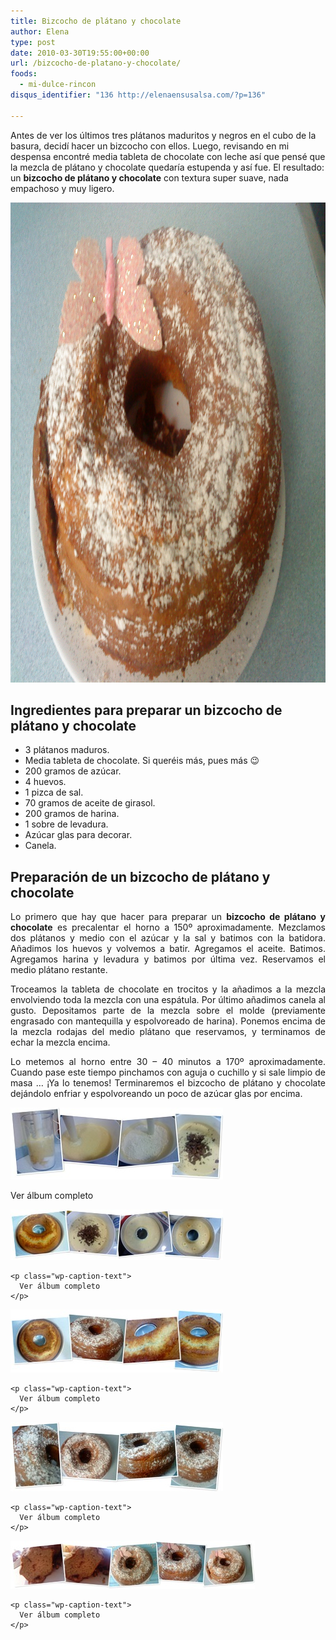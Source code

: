 ```yaml
---
title: Bizcocho de plátano y chocolate
author: Elena
type: post
date: 2010-03-30T19:55:00+00:00
url: /bizcocho-de-platano-y-chocolate/
foods:
  - mi-dulce-rincon
disqus_identifier: "136 http://elenaensusalsa.com/?p=136"

---
```

Antes de ver los últimos tres plátanos maduritos y negros en el cubo de la basura, decidí hacer un bizcocho con ellos. Luego, revisando en mi despensa encontré media tableta de chocolate con leche así que pensé que la mezcla de plátano y chocolate quedaría estupenda y así fue. El resultado: un **bizcocho de plátano y chocolate** con textura super suave, nada empachoso y muy ligero.

[<img class="aligncenter wp-image-1188 size-large" title="bizcocho de plátano y chocolate" src="/2018/03/DSC00417.jpg" alt="bizcocho de plátano y chocolate" width="1024" height="768" />][1]

## Ingredientes para preparar un bizcocho de plátano y chocolate

  * 3 plátanos maduros.
  * Media tableta de chocolate. Si queréis más, pues más 😉
  * 200 gramos de azúcar.
  * 4 huevos.
  * 1 pizca de sal.
  * 70 gramos de aceite de girasol.
  * 200 gramos de harina.
  * 1 sobre de levadura.
  * Azúcar glas para decorar.
  * Canela.

## Preparación de un bizcocho de plátano y chocolate

<p align="justify">
  Lo primero que hay que hacer para preparar un <strong>bizcocho de plátano y chocolate</strong> es precalentar el horno a 150º aproximadamente. Mezclamos dos plátanos y medio con el azúcar y la sal y batimos con la batidora. Añadimos los huevos y volvemos a batir. Agregamos el aceite. Batimos. Agregamos harina y levadura y batimos por última vez. Reservamos el medio plátano restante.
</p>

<p align="justify">
  Troceamos la tableta de chocolate en trocitos y la añadimos a la mezcla envolviendo toda la mezcla con una espátula. Por último añadimos canela al gusto. Depositamos parte de la mezcla sobre el molde (previamente engrasado con mantequilla y espolvoreado de harina). Ponemos encima de la mezcla rodajas del medio plátano que reservamos, y terminamos de echar la mezcla encima.
</p>

<p align="justify">
  Lo metemos al horno entre 30 &#8211; 40 minutos a 170º aproximadamente. Cuando pase este tiempo pinchamos con aguja o cuchillo y si sale limpio de masa &#8230; ¡Ya lo tenemos! Terminaremos el bizcocho de plátano y chocolate dejándolo enfriar y espolvoreando un poco de azúcar glas por encima.
</p>

<div id="attachment_656" style="max-width: 350px" class="wp-caption aligncenter">
  <a href="http://cid-a5354edc4ebfa1ec.skydrive.live.com/redir.aspx?page=browse&resid=A5354EDC4EBFA1EC!587&ct=photos"><img class="wp-image-656 size-full" src="/2018/03/InlineRepresentation651cb194-8ff4-4b34-9d84-89f8469542221.jpg" alt="" width="340" height="115" /></a>
  
  <p class="wp-caption-text">
    Ver álbum completo
  </p>
</div>

<div style="display: inline; float: none; margin: 0px; padding: 0px;">
  <div id="attachment_658" style="max-width: 350px" class="wp-caption aligncenter">
    <a href="http://cid-a5354edc4ebfa1ec.skydrive.live.com/redir.aspx?page=browse&resid=A5354EDC4EBFA1EC!592&ct=photos"><img class="wp-image-658 size-full" src="/2018/03/InlineRepresentation333ab0be-dfe8-49b9-bd21-d0f52c878f9a1.jpg" alt="" width="340" height="81" /></a>
    
    <p class="wp-caption-text">
      Ver álbum completo
    </p>
  </div>
  
  <div id="attachment_660" style="max-width: 350px" class="wp-caption aligncenter">
    <a href="http://cid-a5354edc4ebfa1ec.skydrive.live.com/redir.aspx?page=browse&resid=A5354EDC4EBFA1EC!597&ct=photos"><img class="wp-image-660 size-full" src="/2018/03/InlineRepresentationf5e94ca5-c9bf-419f-be40-e8df1c3da5761.jpg" alt="" width="340" height="101" /></a>
    
    <p class="wp-caption-text">
      Ver álbum completo
    </p>
  </div>
  
  <div id="attachment_662" style="max-width: 350px" class="wp-caption aligncenter">
    <a href="http://cid-a5354edc4ebfa1ec.skydrive.live.com/redir.aspx?page=browse&resid=A5354EDC4EBFA1EC!602&ct=photos"><img class="wp-image-662 size-full" src="/2018/03/InlineRepresentationf1d220c3-8c0c-4528-a6f7-a46fdd1ddadf1.jpg" alt="" width="340" height="111" /></a>
    
    <p class="wp-caption-text">
      Ver álbum completo
    </p>
  </div>
</div>

<div style="display: inline; float: none; margin: 0px; padding: 0px;">
  <div id="attachment_664" style="max-width: 401px" class="wp-caption aligncenter">
    <a href="http://cid-a5354edc4ebfa1ec.skydrive.live.com/redir.aspx?page=browse&resid=A5354EDC4EBFA1EC!607&ct=photos"><img class="wp-image-664 size-full" src="/2018/03/InlineRepresentation8374f760-d0d9-4bc7-8164-084da50e598b-5B1-5D1.jpg" alt="" width="391" height="77" /></a>
    
    <p class="wp-caption-text">
      Ver álbum completo
    </p>
  </div>
</div>

 [1]: /2018/03/DSC00417.jpg
